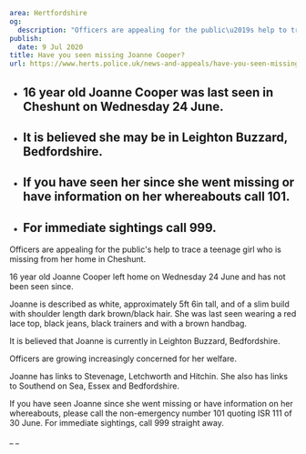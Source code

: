 ```yaml
area: Hertfordshire
og:
  description: "Officers are appealing for the public\u2019s help to trace a teenage girl who is missing from her home in Cheshunt."
publish:
  date: 9 Jul 2020
title: Have you seen missing Joanne Cooper?
url: https://www.herts.police.uk/news-and-appeals/have-you-seen-missing-joanne-cooper-0330k
```

* ## 16 year old Joanne Cooper was last seen in Cheshunt on Wednesday 24 June.

 * ## It is believed she may be in Leighton Buzzard, Bedfordshire.

 * ## If you have seen her since she went missing or have information on her whereabouts call 101.

 * ## For immediate sightings call 999.

Officers are appealing for the public's help to trace a teenage girl who is missing from her home in Cheshunt.

16 year old Joanne Cooper left home on Wednesday 24 June and has not been seen since.

Joanne is described as white, approximately 5ft 6in tall, and of a slim build with shoulder length dark brown/black hair. She was last seen wearing a red lace top, black jeans, black trainers and with a brown handbag.

It is believed that Joanne is currently in Leighton Buzzard, Bedfordshire.

Officers are growing increasingly concerned for her welfare.

Joanne has links to Stevenage, Letchworth and Hitchin. She also has links to Southend on Sea, Essex and Bedfordshire.

If you have seen Joanne since she went missing or have information on her whereabouts, please call the non-emergency number 101 quoting ISR 111 of 30 June. For immediate sightings, call 999 straight away.

_ _
